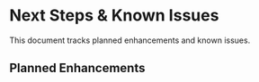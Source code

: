 # Next Steps & Known Issues

This document tracks planned enhancements and known issues.

## Planned Enhancements

